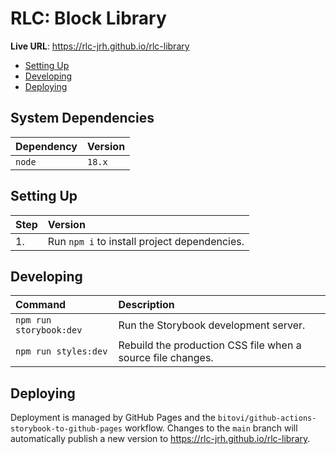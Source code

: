 # RLC: Block Library

**Live URL**: https://rlc-jrh.github.io/rlc-library

- [Setting Up](#setting-up)
- [Developing](#developing)
- [Deploying](#deploying)

## System Dependencies

| Dependency | Version |
| :-- | :-- |
| `node` | `18.x` |

## Setting Up

| Step | Version |
| :-- | :-- |
| 1. | Run `npm i` to install project dependencies. |

## Developing

| Command                 | Description                                                                                                |
| :---------------------- | :--------------------------------------------------------------------------------------------------------- |
| `npm run storybook:dev` | Run the Storybook development server.                                                                      |
| `npm run styles:dev`    | Rebuild the production CSS file when a source file changes.                                                |

## Deploying

Deployment is managed by GitHub Pages and the `bitovi/github-actions-storybook-to-github-pages` workflow. Changes to the `main` branch will automatically publish a new version to https://rlc-jrh.github.io/rlc-library.
